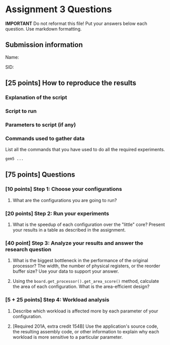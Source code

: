 # Assignment 3 Questions

**IMPORTANT** Do not reformat this file!
Put your answers below each question.
Use markdown formatting.

## Submission information

Name:

SID:

## [25 points] How to reproduce the results

### Explanation of the script

### Script to run

### Parameters to script (if any)

### Commands used to gather data
List all the commands that you have used to do all the required experiments.
```sh
gem5 ...
```

## [75 points] Questions

### [10 points] Step 1: Choose your configurations

1. What are the configurations you are going to run?

### [20 points] Step 2: Run your experiments

1. What is the speedup of each configuration over the "little" core? Present your results in a table as described in the assignment.

### [40 point] Step 3: Analyze your results and answer the research question

1. What is the biggest bottleneck in the performance of the original processor? The width, the number of physical registers, or the reorder buffer size? Use your data to support your answer.

2. Using the `board.get_processor().get_area_score()` method, calculate the area of each configuration. What is the area-efficient design?

### [5 + 25 points] Step 4: Workload analysis

1. Describe which workload is affected more by each parameter of your configuration.

2. [Required 201A, extra credit 154B] Use the application's source code, the resulting assembly code, or other information to explain why each workload is more sensitive to a particular parameter.
